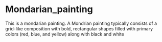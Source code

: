 # Mondarian_painting
This is a mondarian painting. A Mondrian painting typically consists of a grid-like composition with bold, rectangular shapes filled with primary colors (red, blue, and yellow) along with black and white
